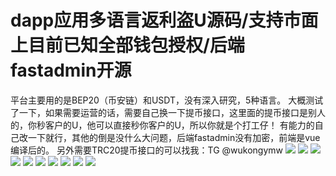 # dapp应用多语言返利盗U源码/支持市面上目前已知全部钱包授权/后端fastadmin开源

平台主要用的是BEP20（币安链）和USDT，没有深入研究，5种语言。
大概测试了一下，如果需要运营的话，需要自己换一下提币接口，这里面的提币接口是别人的，你秒客户的U，他可以直接秒你客户的U，所以你就是个打工仔！
有能力的自己改一下就行，其他的倒是没什么大问题，后端fastadmin没有加密，前端是vue编译后的。
另外需要TRC20提币接口的可以找我：TG @wukongymw
[![](https://wukongymw.com/wp-content/uploads/2023/03/1679329145-f64c1b46f7ba6fc.jpg)](https://wukongymw.com/wp-content/uploads/2023/03/1679329145-f64c1b46f7ba6fc.jpg)
[![](https://wukongymw.com/wp-content/uploads/2023/03/1679329145-f64c1b46f7ba6fc.png)](https://wukongymw.com/wp-content/uploads/2023/03/1679329145-f64c1b46f7ba6fc.png)
[![](https://wukongymw.com/wp-content/uploads/2023/03/1679329146-7c056c3e0eecac7.jpg)](https://wukongymw.com/wp-content/uploads/2023/03/1679329146-7c056c3e0eecac7.jpg)
[![](https://wukongymw.com/wp-content/uploads/2023/03/1679329146-f5a51007d3bb9bf.jpg)](https://wukongymw.com/wp-content/uploads/2023/03/1679329146-f5a51007d3bb9bf.jpg)
[![](https://wukongymw.com/wp-content/uploads/2023/03/1679329147-710a1b0241a78f5.jpg)](https://wukongymw.com/wp-content/uploads/2023/03/1679329147-710a1b0241a78f5.jpg)
[![](https://wukongymw.com/wp-content/uploads/2023/03/1679329147-9ec5bdaf4da52ac.png)](https://wukongymw.com/wp-content/uploads/2023/03/1679329147-9ec5bdaf4da52ac.png)
[![](https://wukongymw.com/wp-content/uploads/2023/03/1679329147-935cba906763225.png)](https://wukongymw.com/wp-content/uploads/2023/03/1679329147-935cba906763225.png)
[![](https://wukongymw.com/wp-content/uploads/2023/03/1679329148-d1d504a96c3b3f2.png)](https://wukongymw.com/wp-content/uploads/2023/03/1679329148-d1d504a96c3b3f2.png)
[![](https://wukongymw.com/wp-content/uploads/2023/03/1679329148-9cfd4b0a2ccc3cc.png)](https://wukongymw.com/wp-content/uploads/2023/03/1679329148-9cfd4b0a2ccc3cc.png)
[![](https://wukongymw.com/wp-content/uploads/2023/03/1679329149-4d36860072b6b94.png)](https://wukongymw.com/wp-content/uploads/2023/03/1679329149-4d36860072b6b94.png)